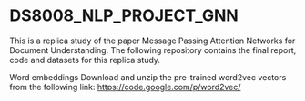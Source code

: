 # DS8008_NLP_PROJECT_GNN

This is a replica study of the paper Message Passing Attention Networks for Document Understanding. 
The following repository contains the final report, code and datasets for this replica study.

Word embeddings
Download and unzip the pre-trained word2vec vectors from the following link: https://code.google.com/p/word2vec/



